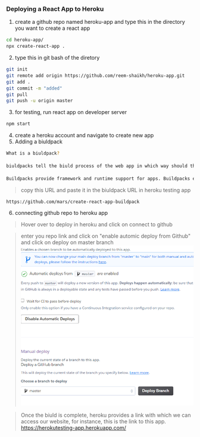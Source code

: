 ### Deploying a React App to Heroku 
1. create a github repo named heroku-app and type this in the directory you want to create a react app 
```bash 
cd heroku-app/
npx create-react-app . 
```
2. type this in git bash of the diretory 
```bash 
git init 
git remote add origin https://github.com/reem-shaikh/heroku-app.git
git add . 
git commit -m "added"
git pull 
git push -u origin master 
```
3. for testing, run react app on developer server 
```bash 
npm start 
```
4. create a heroku account and navigate to create new app
5. Adding a biuldpack
```bash 
What is a biuldpack?

biuldpacks tell the biuld process of the web app in which way should the file be created such that they can be delivered to the client in the most efficient way possible. 

Buildpacks provide framework and runtime support for apps. Buildpacks examine your apps to determine what dependencies to download and how to configure the apps. When you push an app, Cloud Foundry automatically detects an appropriate buildpack for it.
```
> copy this URL and paste it in the biuldpack URL in heroku testing app 
```bash 
https://github.com/mars/create-react-app-buildpack
```
6. connecting github repo to heroku app 
> Hover over to deploy in heroku and click on connect to github 

> enter you repo link and click on "enable automic deploy from Github" and click on deploy on master branch 
![](images/1.PNG)

> Once the biuld is complete, heroku provides a link with which we can access our website, for instance, this is the link to this app.
https://herokutesting-app.herokuapp.com/

